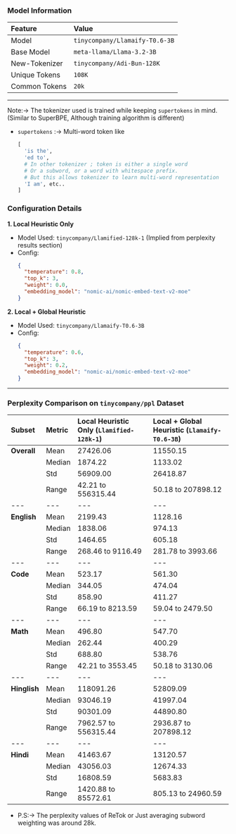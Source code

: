 ### Model Information

| Feature          | Value                             |
| :--------------- | :-------------------------------- |
| Model            | `tinycompany/Llamaify-T0.6-3B`    |
| Base Model       | `meta-llama/Llama-3.2-3B`         |
| New-Tokenizer    | `tinycompany/Adi-Bun-128K`        |
| Unique Tokens    | `108K`                            |
| Common Tokens    | `20k`                             |

---

Note:-> The tokenizer used is trained while keeping `supertokens` in mind. (Similar to SuperBPE, Although training algorithm is different)

* `supertokens` :-> Multi-word token like 
  ```python 
  [
    'is the',
    'ed to', 
    # In other tokenizer ; token is either a single word 
    # Or a subword, or a word with whitespace prefix.
    # But this allows tokenizer to learn multi-word representation 
    'I am', etc..
  ]
  ```


### Configuration Details

**1. Local Heuristic Only**
*   Model Used: `tinycompany/Llamified-128k-1` (Implied from perplexity results section)
*   Config:
    ```json
    {
      "temperature": 0.8,
      "top_k": 3,
      "weight": 0.0,
      "embedding_model": "nomic-ai/nomic-embed-text-v2-moe"
    }
    ```

**2. Local + Global Heuristic**
*   Model Used: `tinycompany/Llamaify-T0.6-3B`
*   Config:
    ```json
    {
      "temperature": 0.6,
      "top_k": 3,
      "weight": 0.2,
      "embedding_model": "nomic-ai/nomic-embed-text-v2-moe"
    }
    ```

---

### Perplexity Comparison on `tinycompany/ppl` Dataset

| Subset         | Metric | Local Heuristic Only (`Llamified-128k-1`) | Local + Global Heuristic (`Llamaify-T0.6-3B`) |
| :------------- | :----- | :---------------------------------------- | :------------------------------------------ |
| **Overall**    | Mean   | 27426.06                                  | 11550.15                                    |
|                | Median | 1874.22                                   | 1133.02                                     |
|                | Std    | 56909.00                                  | 26418.87                                    |
|                | Range  | 42.21 to 556315.44                        | 50.18 to 207898.12                          |
|---|---|---|---|---|
| **English**    | Mean   | 2199.43                                   | 1128.16                                     |
|                | Median | 1838.06                                   | 974.13                                      |
|                | Std    | 1464.65                                   | 605.18                                      |
|                | Range  | 268.46 to 9116.49                         | 281.78 to 3993.66                           |
|---|---|---|---|---|
| **Code**       | Mean   | 523.17                                    | 561.30                                      |
|                | Median | 344.05                                    | 474.04                                      |
|                | Std    | 858.90                                    | 411.27                                      |
|                | Range  | 66.19 to 8213.59                          | 59.04 to 2479.50                            |
|---|---|---|---|---|
| **Math**       | Mean   | 496.80                                    | 547.70                                      |
|                | Median | 262.44                                    | 400.29                                      |
|                | Std    | 688.80                                    | 538.76                                      |
|                | Range  | 42.21 to 3553.45                          | 50.18 to 3130.06                            |
|---|---|---|---|---|
| **Hinglish**   | Mean   | 118091.26                                 | 52809.09                                    |
|                | Median | 93046.19                                  | 41997.04                                    |
|                | Std    | 90301.09                                  | 44890.80                                    |
|                | Range  | 7962.57 to 556315.44                      | 2936.87 to 207898.12                        |
|---|---|---|---|---|
| **Hindi**      | Mean   | 41463.67                                  | 13120.57                                    |
|                | Median | 43056.03                                  | 12674.33                                    |
|                | Std    | 16808.59                                  | 5683.83                                     |
|                | Range  | 1420.88 to 85572.61                       | 805.13 to 24960.59                          |


* P.S:-> The perplexity values of ReTok or Just averaging subword weighting was around 28k. 